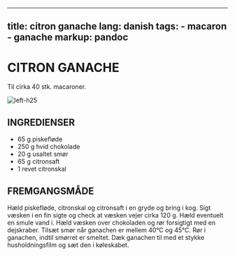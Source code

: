
---
title: citron ganache
lang: danish
tags: 
    - macaron
    - ganache 
markup: pandoc
---

# CITRON GANACHE

Til cirka 40 stk. macaroner.

![](/home/fred/.repo/traductions/recettes/images/macaron_citron.jpg "left-h25")

## INGREDIENSER

- 65 g piskefløde
- 250 g hvid chokolade
- 20 g usaltet smør
- 65 g citronsaft
- 1 revet citronskal

## FREMGANGSMÅDE

Hæld piskefløde, citronskal og citronsaft i en gryde og bring i kog.
Sigt væsken i en fin sigte og check at væsken vejer cirka 120 g.
Hæld eventuelt en smule vand i.
Hæld væsken over chokoladen og rør forsigtigt med en dejskraber.
Tilsæt smør når ganachen er mellem 40°C og 45°C.
Rør i ganachen, indtil smørret er smeltet.
Dæk ganachen til med et stykke husholdningsfilm og sæt den i køleskabet.

